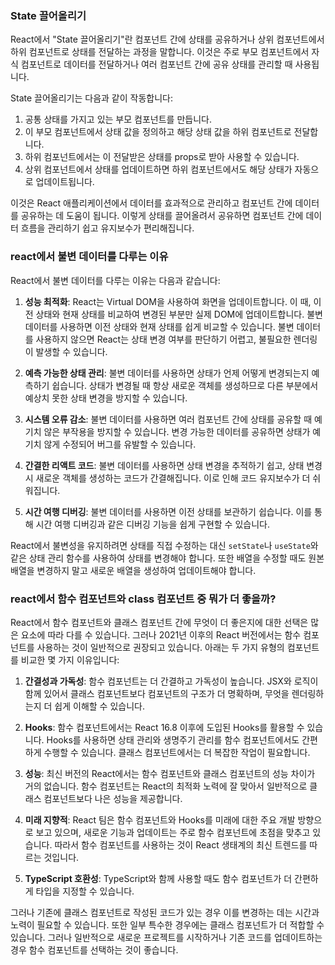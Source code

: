 ### State 끌어올리기

React에서 "State 끌어올리기"란 컴포넌트 간에 상태를 공유하거나 상위 컴포넌트에서 하위 컴포넌트로 상태를 전달하는 과정을 말합니다. 이것은 주로 부모 컴포넌트에서 자식 컴포넌트로 데이터를 전달하거나 여러 컴포넌트 간에 공유 상태를 관리할 때 사용됩니다.

State 끌어올리기는 다음과 같이 작동합니다:

1. 공통 상태를 가지고 있는 부모 컴포넌트를 만듭니다.
2. 이 부모 컴포넌트에서 상태 값을 정의하고 해당 상태 값을 하위 컴포넌트로 전달합니다.
3. 하위 컴포넌트에서는 이 전달받은 상태를 props로 받아 사용할 수 있습니다.
4. 상위 컴포넌트에서 상태를 업데이트하면 하위 컴포넌트에서도 해당 상태가 자동으로 업데이트됩니다.

이것은 React 애플리케이션에서 데이터를 효과적으로 관리하고 컴포넌트 간에 데이터를 공유하는 데 도움이 됩니다. 이렇게 상태를 끌어올려서 공유하면 컴포넌트 간에 데이터 흐름을 관리하기 쉽고 유지보수가 편리해집니다.

### react에서 불변 데이터를 다루는 이유

React에서 불변 데이터를 다루는 이유는 다음과 같습니다:

1. **성능 최적화**: React는 Virtual DOM을 사용하여 화면을 업데이트합니다. 이 때, 이전 상태와 현재 상태를 비교하여 변경된 부분만 실제 DOM에 업데이트합니다. 불변 데이터를 사용하면 이전 상태와 현재 상태를 쉽게 비교할 수 있습니다. 불변 데이터를 사용하지 않으면 React는 상태 변경 여부를 판단하기 어렵고, 불필요한 렌더링이 발생할 수 있습니다.

2. **예측 가능한 상태 관리**: 불변 데이터를 사용하면 상태가 언제 어떻게 변경되는지 예측하기 쉽습니다. 상태가 변경될 때 항상 새로운 객체를 생성하므로 다른 부분에서 예상치 못한 상태 변경을 방지할 수 있습니다.

3. **시스템 오류 감소**: 불변 데이터를 사용하면 여러 컴포넌트 간에 상태를 공유할 때 예기치 않은 부작용을 방지할 수 있습니다. 변경 가능한 데이터를 공유하면 상태가 예기치 않게 수정되어 버그를 유발할 수 있습니다.

4. **간결한 리액트 코드**: 불변 데이터를 사용하면 상태 변경을 추적하기 쉽고, 상태 변경 시 새로운 객체를 생성하는 코드가 간결해집니다. 이로 인해 코드 유지보수가 더 쉬워집니다.

5. **시간 여행 디버깅**: 불변 데이터를 사용하면 이전 상태를 보관하기 쉽습니다. 이를 통해 시간 여행 디버깅과 같은 디버깅 기능을 쉽게 구현할 수 있습니다.

React에서 불변성을 유지하려면 상태를 직접 수정하는 대신 `setState`나 `useState`와 같은 상태 관리 함수를 사용하여 상태를 변경해야 합니다. 또한 배열을 수정할 때도 원본 배열을 변경하지 말고 새로운 배열을 생성하여 업데이트해야 합니다.

### react에서 함수 컴포넌트와 class 컴포넌트 중 뭐가 더 좋을까?

React에서 함수 컴포넌트와 클래스 컴포넌트 간에 무엇이 더 좋은지에 대한 선택은 많은 요소에 따라 다를 수 있습니다. 그러나 2021년 이후의 React 버전에서는 함수 컴포넌트를 사용하는 것이 일반적으로 권장되고 있습니다. 아래는 두 가지 유형의 컴포넌트를 비교한 몇 가지 이유입니다:

1. **간결성과 가독성**: 함수 컴포넌트는 더 간결하고 가독성이 높습니다. JSX와 로직이 함께 있어서 클래스 컴포넌트보다 컴포넌트의 구조가 더 명확하며, 무엇을 렌더링하는지 더 쉽게 이해할 수 있습니다.

2. **Hooks**: 함수 컴포넌트에서는 React 16.8 이후에 도입된 Hooks를 활용할 수 있습니다. Hooks를 사용하면 상태 관리와 생명주기 관리를 함수 컴포넌트에서도 간편하게 수행할 수 있습니다. 클래스 컴포넌트에서는 더 복잡한 작업이 필요합니다.

3. **성능**: 최신 버전의 React에서는 함수 컴포넌트와 클래스 컴포넌트의 성능 차이가 거의 없습니다. 함수 컴포넌트는 React의 최적화 노력에 잘 맞아서 일반적으로 클래스 컴포넌트보다 나은 성능을 제공합니다.

4. **미래 지향적**: React 팀은 함수 컴포넌트와 Hooks를 미래에 대한 주요 개발 방향으로 보고 있으며, 새로운 기능과 업데이트는 주로 함수 컴포넌트에 초점을 맞추고 있습니다. 따라서 함수 컴포넌트를 사용하는 것이 React 생태계의 최신 트렌드를 따르는 것입니다.

5. **TypeScript 호환성**: TypeScript와 함께 사용할 때도 함수 컴포넌트가 더 간편하게 타입을 지정할 수 있습니다.

그러나 기존에 클래스 컴포넌트로 작성된 코드가 있는 경우 이를 변경하는 데는 시간과 노력이 필요할 수 있습니다. 또한 일부 특수한 경우에는 클래스 컴포넌트가 더 적합할 수 있습니다. 그러나 일반적으로 새로운 프로젝트를 시작하거나 기존 코드를 업데이트하는 경우 함수 컴포넌트를 선택하는 것이 좋습니다.
